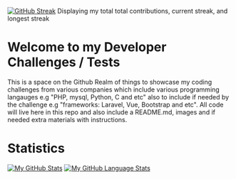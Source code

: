 [//]: <> (// This is confusing, I KNOW, so let me explain it to you :grin:)

<p align="center" width="100%">

[![GitHub Streak](https://github-readme-streak-stats.herokuapp.com/?user=DeanDevel)]()
Displaying my total total contributions, current streak, and longest streak
</p>


# Welcome to my Developer Challenges / Tests 
This is a space on the Github Realm of things to showcase my coding challenges from various companies 
which include various programming langauges e.g "PHP, mysql, Python, C and etc" also to include if 
needed by the challenge e.g "frameworks: Laravel, Vue, Bootstrap and etc". All code will live
here in this repo and also include a README.md, images and if needed extra materials with instructions.

# Statistics
[![My GitHub Stats](https://github-readme-stats.vercel.app/api/?username=DeanDevel&count_private=true&showicons=true)]()
[![My GitHub Language Stats](https://github-readme-stats.vercel.app/api/top-langs/?username=DeanDevel)]()
